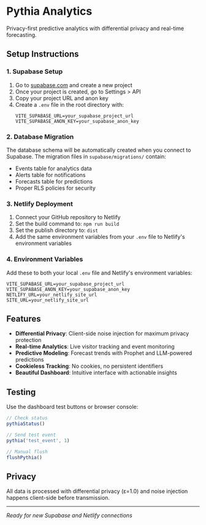 # Pythia Analytics

Privacy-first predictive analytics with differential privacy and real-time forecasting.

## Setup Instructions

### 1. Supabase Setup

1. Go to [supabase.com](https://supabase.com) and create a new project
2. Once your project is created, go to Settings > API
3. Copy your project URL and anon key
4. Create a `.env` file in the root directory with:
   ```
   VITE_SUPABASE_URL=your_supabase_project_url
   VITE_SUPABASE_ANON_KEY=your_supabase_anon_key
   ```

### 2. Database Migration

The database schema will be automatically created when you connect to Supabase. The migration files in `supabase/migrations/` contain:

- Events table for analytics data
- Alerts table for notifications
- Forecasts table for predictions
- Proper RLS policies for security

### 3. Netlify Deployment

1. Connect your GitHub repository to Netlify
2. Set the build command to: `npm run build`
3. Set the publish directory to: `dist`
4. Add the same environment variables from your `.env` file to Netlify's environment variables

### 4. Environment Variables

Add these to both your local `.env` file and Netlify's environment variables:

```
VITE_SUPABASE_URL=your_supabase_project_url
VITE_SUPABASE_ANON_KEY=your_supabase_anon_key
NETLIFY_URL=your_netlify_site_url
SITE_URL=your_netlify_site_url
```

## Features

- **Differential Privacy**: Client-side noise injection for maximum privacy protection
- **Real-time Analytics**: Live visitor tracking and event monitoring
- **Predictive Modeling**: Forecast trends with Prophet and LLM-powered predictions
- **Cookieless Tracking**: No cookies, no persistent identifiers
- **Beautiful Dashboard**: Intuitive interface with actionable insights

## Testing

Use the dashboard test buttons or browser console:

```javascript
// Check status
pythiaStatus()

// Send test event
pythia('test_event', 1)

// Manual flush
flushPythia()
```

## Privacy

All data is processed with differential privacy (ε=1.0) and noise injection happens client-side before transmission.

---

*Ready for new Supabase and Netlify connections*